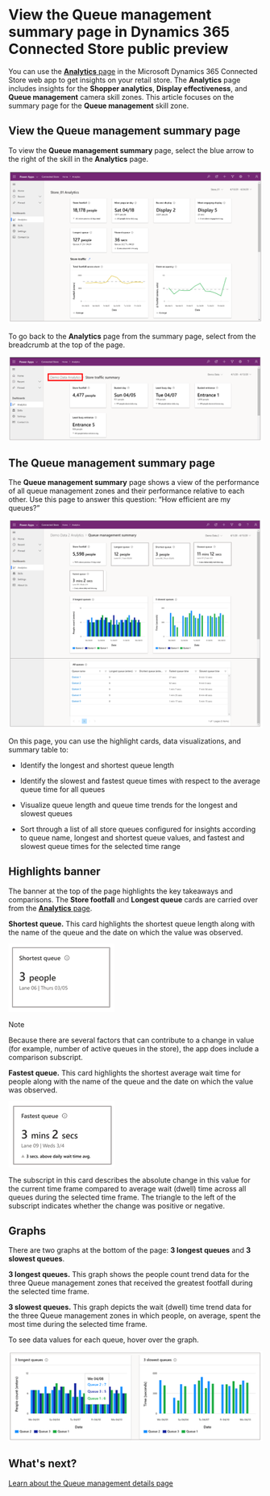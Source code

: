 

# View the Queue management summary page in Dynamics 365 Connected Store public preview

You can use the [**Analytics** page](web-app-get-insights.md) in the Microsoft Dynamics 365 Connected Store web app to get insights on your retail store. The **Analytics** page includes insights for the **Shopper analytics**, **Display effectiveness**, and **Queue management** camera skill zones. This article focuses on the summary page for the **Queue management** skill zone. 

## View the Queue management summary page

To view the **Queue management summary** page, select the blue arrow to the right of the skill in the **Analytics** page. 

![Blue arrow to select to see a summary page](media/analytics-16.PNG "Blue arrow to select to see a summary page")

To go back to the **Analytics** page from the summary page, select from the breadcrumb at the top of the page.

![Breadcrumb to select to go back to the Analytics page](media/analytics-17.PNG "Breadcrumb to select to go back to the Analytics page")

## The Queue management summary page

The **Queue management summary** page shows a view of the performance of all queue management zones and their performance relative to each other. Use this page to answer this question: “How efficient are my queues?”

![Queue management summary page](media/analytics-28A.PNG "Queue management summary page") 

On this page, you can use the highlight cards, data visualizations, and summary table to:

- Identify the longest and shortest queue length

- Identify the slowest and fastest queue times with respect to the average queue time for all queues

- Visualize queue length and queue time trends for the longest and slowest queues

- Sort through a list of all store queues configured for insights according to queue name, longest and shortest queue values, and fastest and slowest queue times for the selected time range

## Highlights banner

The banner at the top of the page highlights the key takeaways and comparisons. The **Store footfall** and  **Longest queue** cards are carried over from the [**Analytics** page](web-app-get-insights.md).

**Shortest queue.** This card highlights the shortest queue length along with the name of the queue and the date on which the value was observed. 

![Shortest queue card](media/analytics-28B.PNG "Shortest queue card")
	
> [!NOTE]
> Because there are several factors that can contribute to a change in value (for example, number of active queues in the store), the app does include a comparison subscript.

**Fastest queue.** This card highlights the shortest average wait time for people along with the name of the queue and the date on which the value was observed. 

![Fastest queue card](media/analytics-28C.PNG "Fastest queue card")
 
The subscript in this card describes the absolute change in this value for the current time frame compared to average wait (dwell) time across all queues during the selected time frame. The triangle to the left of the subscript indicates whether the change was positive or negative.

## Graphs

There are two graphs at the bottom of the page: **3 longest queues** and **3 slowest queues**.

**3 longest queues.** This graph shows the people count trend data for the three Queue management zones that received the greatest footfall during the selected time frame.

**3 slowest queues.** This graph depicts the wait (dwell) time trend data for the three Queue management zones in which people, on average, spent the most time during the selected time frame. 

To see data values for each queue, hover over the graph. 

![Graph of 3 longest queues with underlying data displayed](media/analytics-28D.PNG "Graph of 3 longest queues with underlying data displayed")

## What's next?

[Learn about the Queue management details page](queue-management-details-page.md)
